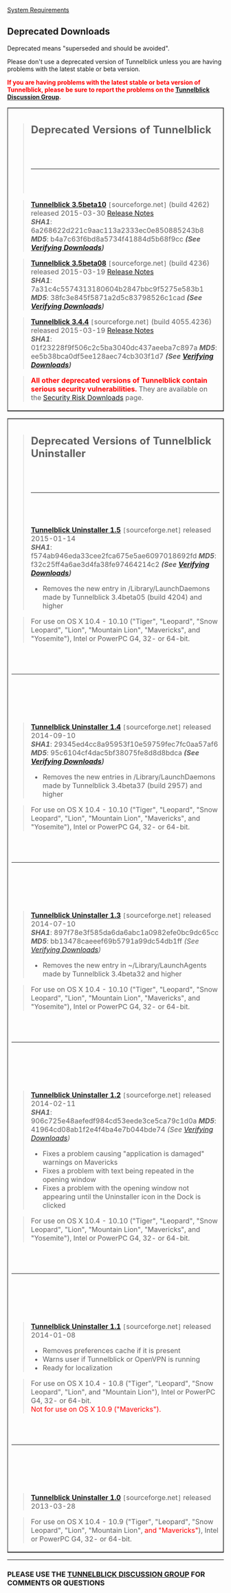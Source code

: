 [System Requirements](cSysReq.md)

## Deprecated Downloads ##

Deprecated means "superseded and should be avoided".

Please don't use a deprecated version of Tunnelblick unless you are having problems with the latest stable or beta version.

<font color='red'><b>If you are having problems with the latest stable or beta version of Tunnelblick, please be sure to report the problems on the <a href='https://groups.google.com/forum/?fromgroups#!forum/tunnelblick-discuss'>Tunnelblick Discussion Group</a>.</b></font>

<table width='100%' border='1'><tbody><tr><td>
<blockquote><h2>Deprecated Versions of Tunnelblick</h2>
<br>
<br>
<hr /><br>
<br>
</blockquote>

<blockquote><font size='3'><strong><a href='https://sourceforge.net/projects/tunnelblick/files/All%20files/Tunnelblick_3.5beta10_build_4262.dmg/download'>Tunnelblick 3.5beta10</a></strong></font> <code>[</code>sourceforge.net<code>]</code> (build 4262) released 2015-03-30 <a href='RlsNotes#Version_3.5.md'>Release Notes</a><br />
<i><b>SHA1</b></i>: 6a268622d221c9aac113a2333ec0e850885243b8 <i><b>MD5</b></i>:  b4a7c63f6bd8a5734f41884d5b68f9cc <i><b>(See <a href='DownloadsEntry#Verifying_Downloads.md'>Verifying Downloads</a>)</b></i></blockquote>

<blockquote><font size='3'><strong><a href='https://sourceforge.net/projects/tunnelblick/files/All%20files/Tunnelblick_3.5beta08_build_4236.dmg/download'>Tunnelblick 3.5beta08</a></strong></font> <code>[</code>sourceforge.net<code>]</code> (build 4236) released 2015-03-19 <a href='RlsNotes#Version_3.5.md'>Release Notes</a><br />
<i><b>SHA1</b></i>: 7a31c4c5574313180604b2847bbc9f5275e583b1 <i><b>MD5</b></i>:  38fc3e845f5871a2d5c83798526c1cad <i><b>(See <a href='DownloadsEntry#Verifying_Downloads.md'>Verifying Downloads</a>)</b></i></blockquote>

<blockquote><font size='3'><strong><a href='https://sourceforge.net/projects/tunnelblick/files/All%20files/Tunnelblick_3.4.4_build_4055.4236.dmg/download'>Tunnelblick 3.4.4</a></strong></font> <code>[</code>sourceforge.net<code>]</code> (build 4055.4236) released 2015-03-19 <a href='RlsNotes#Version_3.5.md'>Release Notes</a><br />
<i><b>SHA1</b></i>: 01f23228f9f506c2c5ba3040dc437aeeba7c897a <i><b>MD5</b></i>:  ee5b38bca0df5ee128aec74cb303f1d7 <i><b>(See <a href='DownloadsEntry#Verifying_Downloads.md'>Verifying Downloads</a>)</b></i></blockquote>


<blockquote><font color='red'><strong>All other deprecated versions of Tunnelblick contain serious security vulnerabilities.</strong></font> They are available on the <a href='SecurityRiskDownloads.md'>Security Risk Downloads</a> page.</blockquote>

</td></tr></tbody></table>


<table width='100%' border='1'><tbody><tr><td>
<blockquote><h2>Deprecated Versions of Tunnelblick Uninstaller</h2>
<br>
<br>
<hr /><br>
<br>
<br>
<font size='3'><strong><a href='https://sourceforge.net/projects/tunnelblick/files/All%20files/Uninstaller/Tunnelblick_Uninstaller_1.5.dmg/download'>Tunnelblick Uninstaller 1.5</a></strong></font> <code>[</code>sourceforge.net<code>]</code> released 2015-01-14<br />
<i><b>SHA1</b></i>: f574ab946eda33cee2fca675e5ae6097018692fd <i><b>MD5</b></i>: f32c25ff4a6ae3d4fa38fe97464214c2 <i><b>(See <a href='#Verifying_Downloads.md'>Verifying Downloads</a>)</b></i>
<ul><li>Removes the new entry in /Library/LaunchDaemons made by Tunnelblick 3.4beta05 (build 4204) and higher</li></ul></blockquote>

<blockquote>For use on OS X 10.4 - 10.10 ("Tiger", "Leopard", "Snow Leopard", "Lion", "Mountain Lion", "Mavericks", and "Yosemite"), Intel or PowerPC G4, 32- or 64-bit.</blockquote>

<br>
<br>
<hr /><br>
<br>
<br>
<br>
<blockquote><font size='3'><strong><a href='https://sourceforge.net/projects/tunnelblick/files/All%20files/Uninstaller/Tunnelblick_Uninstaller_1.4.dmg/download'>Tunnelblick Uninstaller 1.4</a></strong></font> <code>[</code>sourceforge.net<code>]</code> released 2014-09-10<br />
<i><b>SHA1</b></i>: 29345ed4cc8a95953f10e59759fec7fc0aa57af6 <i><b>MD5</b></i>: 95c6104cf4dac5bf38075fe8d8d8bdca <i><b>(See <a href='#Verifying_Downloads.md'>Verifying Downloads</a>)</b></i>
<ul><li>Removes the new entries in /Library/LaunchDaemons made by Tunnelblick 3.4beta37 (build 2957) and higher</li></ul></blockquote>

<blockquote>For use on OS X 10.4 - 10.10 ("Tiger", "Leopard", "Snow Leopard", "Lion", "Mountain Lion", "Mavericks", and "Yosemite"), Intel or PowerPC G4, 32- or 64-bit.</blockquote>

<br>
<br>
<hr /><br>
<br>
<br>
<br>
<blockquote><font size='3'><strong><a href='http://sourceforge.net/projects/tunnelblick/files/All%20files/Uninstaller/Tunnelblick_Uninstaller_1.3.dmg/download'>Tunnelblick Uninstaller 1.3</a></strong></font> <code>[</code>sourceforge.net<code>]</code> released 2014-07-10<br />
<i><b>SHA1</b></i>: 897f78e3f585da6da6abc1a0982efe0bc9dc65cc <i><b>MD5</b></i>: bb13478caeeef69b5791a99dc54db1ff <i>(See <a href='DownloadsEntry#Verifying_Downloads.md'>Verifying Downloads</a>)</i>
<ul><li>Removes the new entry in ~/Library/LaunchAgents made by Tunnelblick 3.4beta32 and higher</li></ul></blockquote>

<blockquote>For use on OS X 10.4 - 10.10 ("Tiger", "Leopard", "Snow Leopard", "Lion", "Mountain Lion", "Mavericks", and "Yosemite"), Intel or PowerPC G4, 32- or 64-bit.</blockquote>

<br>
<br>
<hr /><br>
<br>
<br>
<br>
<blockquote><font size='3'><strong><a href='http://sourceforge.net/projects/tunnelblick/files/All%20files/Uninstaller/Tunnelblick_Uninstaller_1.2.dmg/download'>Tunnelblick Uninstaller 1.2</a></strong></font> <code>[</code>sourceforge.net<code>]</code> released 2014-02-11<br />
<i><b>SHA1</b></i>: 906c725e48aefedf984cd53eede3ce5ca79c1d0a <i><b>MD5</b></i>: 41964cd08ab1f2e4f4ba4e7b044bde74 <i>(See <a href='DownloadsEntry#Verifying_Downloads.md'>Verifying Downloads</a>)</i>
<ul><li>Fixes a problem causing "application is damaged" warnings on Mavericks<br>
</li><li>Fixes a problem with text being repeated in the opening window<br>
</li><li>Fixes a problem with the opening window not appearing until the Uninstaller icon in the Dock is clicked</li></ul></blockquote>

<blockquote>For use on OS X 10.4 - 10.10 ("Tiger", "Leopard", "Snow Leopard", "Lion", "Mountain Lion", "Mavericks", and "Yosemite"), Intel or PowerPC G4, 32- or 64-bit.</blockquote>

<br>
<br>
<hr /><br>
<br>
<br>
<br>
<blockquote><font size='3'><strong><a href='http://sourceforge.net/projects/tunnelblick/files/All%20files/Uninstaller/Tunnelblick_Uninstaller_1.1.dmg/download'>Tunnelblick Uninstaller 1.1</a></strong></font> <code>[</code>sourceforge.net<code>]</code> released 2014-01-08<br>
<ul><li>Removes preferences cache if it is present<br>
</li><li>Warns user if Tunnelblick or OpenVPN is running<br>
</li><li>Ready for localization</li></ul></blockquote>

<blockquote>For use on OS X 10.4 - 10.8 ("Tiger", "Leopard", "Snow Leopard", "Lion", and "Mountain Lion"), Intel or PowerPC G4, 32- or 64-bit. <br /><font color='red'>Not for use on OS X 10.9 ("Mavericks").</font></blockquote>

<br>
<br>
<hr /><br>
<br>
<br>
<br>
<blockquote><font size='3'><strong><a href='http://sourceforge.net/projects/tunnelblick/files/All%20files/Uninstaller/Tunnelblick_Uninstaller_1.0.dmg/download'>Tunnelblick Uninstaller 1.0</a></strong></font> <code>[</code>sourceforge.net<code>]</code> released 2013-03-28</blockquote>

<blockquote>For use on OS X 10.4 - 10.9 ("Tiger", "Leopard", "Snow Leopard", "Lion", "Mountain Lion", <font color='red'>and "Mavericks"</font>), Intel or PowerPC G4, 32- or 64-bit.</blockquote>

</td></tr>
</tbody></table>








---


### PLEASE USE THE [TUNNELBLICK DISCUSSION GROUP](http://groups.google.com/group/tunnelblick-discuss) FOR COMMENTS OR QUESTIONS ###
